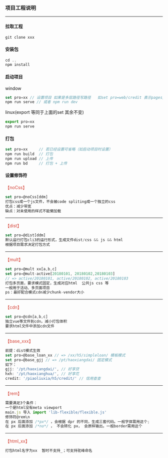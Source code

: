 ### 项目工程说明
****

#### 拉取工程
```js
git clone xxx
```

#### 安装包
```js
cd ..
npm install
```

#### 启动项目
window
```js
set pro=xx // 设置项目 如果是多层路径写路径   如set pro=web/credit 表示pages/web/credit 下的项目
npm run serve // 或者 npm run dev
```

linux(export 等同于上面的set 其余不变)
```js
export pro=xx
npm run serve
```

#### 打包
```js
set pro=xx     // 若已经设置可省略（如启动项目时设置）
npm run build  // 打包
npm run upload // 上传
npm run bd     // 打包 + 上传
```

#### 设置修饰符
<font color=#d43f33>【noCss】</font>
```js
set pro=@noCss[ddm]
打包css成一个js文件，不会被code spliting成一个独立的css
优点：减少带宽
缺点：对未使用的样式不能懒加载
```

****
<font color=#d43f33>【dist】</font>
```js
set pro=@dist[ddm]
默认运行打包cli3的运行形式，生成文件dist/css && js && html
根据项目需求决定打包方式
```

****
<font color=#d43f33>【mult】</font>
```js
set pro=@mult xx[a,b,c]
set pro=@mult-active[20180101, 20180102,20180103] 
// => active/20180101, active/20180102, active/20180103
打包多页面，要求模式固定，生成对应html  公共js css 等
一般用于活动、多页面项目
ps：最好配合模式cdn减少chunk-vendor大小
```

****
<font color=#d43f33>【cdn】</font>
```js
set pro=@cdn[a,b,c]
独立vue等文件到cdn，减小打包体积
要求html文件中添加cdn文件
```

****
<font color=#d43f33>【base_xxx】</font>
```js
前提：dist模式生效
set pro=@base_loan_xx // => /xx/h5/simpleloan/ 模板模式
set pro=@base_gjj // => /pt/haoxiangdai/ 固定模式
如下：
gjj: '/pt/haoxiangdai/', // 好享贷
hxh: '/pt/haoxianghua/', // 好享花
credit: '/piaoliuxia/h5/credit/' // 信用查查
```

****
<font color=#d43f33>【rem】</font>
```js
需要满足3个条件：
一个是html没有meta viewport
main.js 导入 import 'lib-flexible/flexible.js'
修饰符@rem\n
在 px 后面添加 /*px*/ ，会根据 dpr 的不同，生成三套代码。一般字体需用这个;
在 px 后面添加 /*no*/ ， 不会转化 px， 会原样输出。一般border需用这个 
```


****
<font color=#d43f33>【html_xx】</font>
```js
打包html名字为xx  暂时不支持_；可支持驼峰命名
```